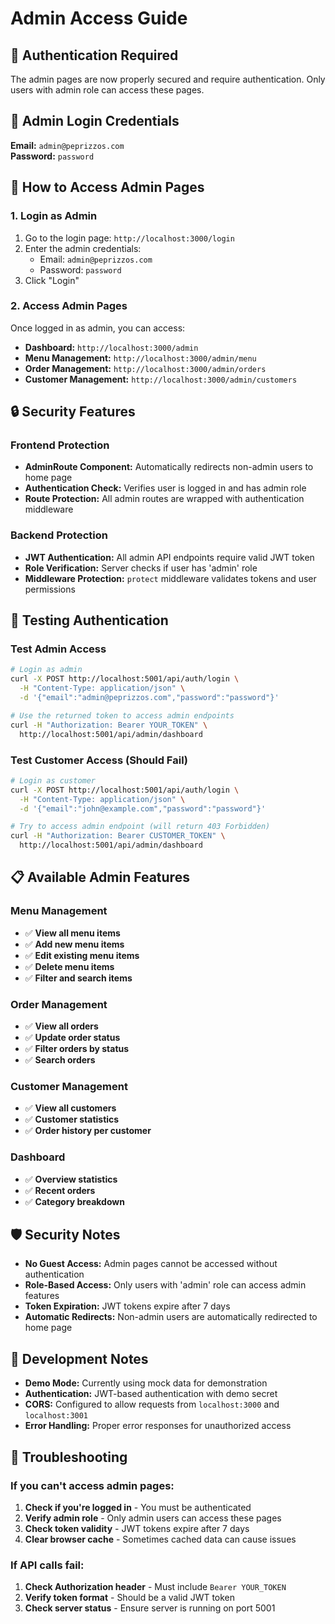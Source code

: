 # Admin Access Guide

## 🔐 Authentication Required

The admin pages are now properly secured and require authentication. Only users with admin role can access these pages.

## 👤 Admin Login Credentials

**Email:** `admin@peprizzos.com`  
**Password:** `password`

## 🚀 How to Access Admin Pages

### 1. Login as Admin
1. Go to the login page: `http://localhost:3000/login`
2. Enter the admin credentials:
   - Email: `admin@peprizzos.com`
   - Password: `password`
3. Click "Login"

### 2. Access Admin Pages
Once logged in as admin, you can access:
- **Dashboard:** `http://localhost:3000/admin`
- **Menu Management:** `http://localhost:3000/admin/menu`
- **Order Management:** `http://localhost:3000/admin/orders`
- **Customer Management:** `http://localhost:3000/admin/customers`

## 🔒 Security Features

### Frontend Protection
- **AdminRoute Component:** Automatically redirects non-admin users to home page
- **Authentication Check:** Verifies user is logged in and has admin role
- **Route Protection:** All admin routes are wrapped with authentication middleware

### Backend Protection
- **JWT Authentication:** All admin API endpoints require valid JWT token
- **Role Verification:** Server checks if user has 'admin' role
- **Middleware Protection:** `protect` middleware validates tokens and user permissions

## 🧪 Testing Authentication

### Test Admin Access
```bash
# Login as admin
curl -X POST http://localhost:5001/api/auth/login \
  -H "Content-Type: application/json" \
  -d '{"email":"admin@peprizzos.com","password":"password"}'

# Use the returned token to access admin endpoints
curl -H "Authorization: Bearer YOUR_TOKEN" \
  http://localhost:5001/api/admin/dashboard
```

### Test Customer Access (Should Fail)
```bash
# Login as customer
curl -X POST http://localhost:5001/api/auth/login \
  -H "Content-Type: application/json" \
  -d '{"email":"john@example.com","password":"password"}'

# Try to access admin endpoint (will return 403 Forbidden)
curl -H "Authorization: Bearer CUSTOMER_TOKEN" \
  http://localhost:5001/api/admin/dashboard
```

## 📋 Available Admin Features

### Menu Management
- ✅ **View all menu items**
- ✅ **Add new menu items**
- ✅ **Edit existing menu items**
- ✅ **Delete menu items**
- ✅ **Filter and search items**

### Order Management
- ✅ **View all orders**
- ✅ **Update order status**
- ✅ **Filter orders by status**
- ✅ **Search orders**

### Customer Management
- ✅ **View all customers**
- ✅ **Customer statistics**
- ✅ **Order history per customer**

### Dashboard
- ✅ **Overview statistics**
- ✅ **Recent orders**
- ✅ **Category breakdown**

## 🛡️ Security Notes

- **No Guest Access:** Admin pages cannot be accessed without authentication
- **Role-Based Access:** Only users with 'admin' role can access admin features
- **Token Expiration:** JWT tokens expire after 7 days
- **Automatic Redirects:** Non-admin users are automatically redirected to home page

## 🔧 Development Notes

- **Demo Mode:** Currently using mock data for demonstration
- **Authentication:** JWT-based authentication with demo secret
- **CORS:** Configured to allow requests from `localhost:3000` and `localhost:3001`
- **Error Handling:** Proper error responses for unauthorized access

## 🚨 Troubleshooting

### If you can't access admin pages:
1. **Check if you're logged in** - You must be authenticated
2. **Verify admin role** - Only admin users can access these pages
3. **Check token validity** - JWT tokens expire after 7 days
4. **Clear browser cache** - Sometimes cached data can cause issues

### If API calls fail:
1. **Check Authorization header** - Must include `Bearer YOUR_TOKEN`
2. **Verify token format** - Should be a valid JWT token
3. **Check server status** - Ensure server is running on port 5001
